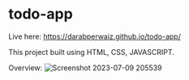 # todo-app

Live here: https://darabperwaiz.github.io/todo-app/

This project built using HTML, CSS, JAVASCRIPT.


Overview:
![Screenshot 2023-07-09 205539](https://github.com/darabperwaiz/todo-app/assets/96805782/556b7270-7e5a-45e0-af96-a73712316111)
